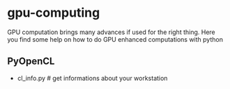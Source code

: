 # gpu-computing
GPU computation brings many advances if used for the right thing. Here you find some help on how to do GPU enhanced computations with python

## PyOpenCL
- cl_info.py # get informations about your workstation
